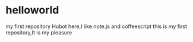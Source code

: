 # helloworld
my first repository
Hubot here,I like note.js and coffeescript 
this is my first repository,It is my pleasure
